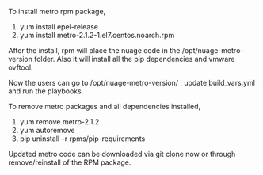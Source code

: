 To install metro rpm package,
1. yum install epel-release
2. yum install metro-2.1.2-1.el7.centos.noarch.rpm 

After the install, rpm will place the nuage code in the /opt/nuage-metro-version folder. Also it will install all the pip dependencies and vmware ovftool.

Now the users can go to /opt/nuage-metro-version/ , update build_vars.yml and run the playbooks. 


To remove metro packages and all dependencies installed, 
1. yum remove metro-2.1.2 
2. yum autoremove
3. pip uninstall –r rpms/pip-requirements

Updated metro code can be downloaded via git clone now or through remove/reinstall of the RPM package.

